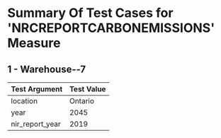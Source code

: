 # Summary Of Test Cases for 'NRCREPORTCARBONEMISSIONS' Measure
 
## 1 - Warehouse--7
| Test Argument | Test Value |
| ------------- | ---------- |
| location |Ontario |
| year |2045 |
| nir_report_year |2019 |
 
